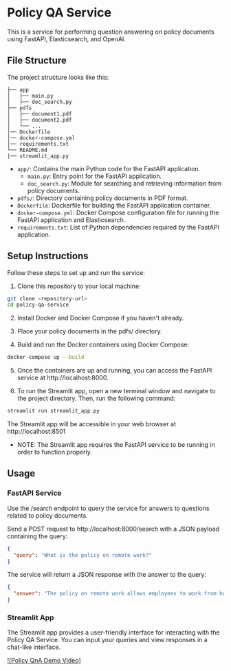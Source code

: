 # Policy QA Service

This is a service for performing question answering on policy documents using FastAPI, Elasticsearch, and OpenAI.

## File Structure

The project structure looks like this:
  
  ```
├── app
│   ├── main.py
│   ├── doc_search.py
├── pdfs
│   ├── document1.pdf
│   ├── document2.pdf
│   └── ...
│── Dockerfile
│── docker-compose.yml
│── requirements.txt
└── README.md
|── streamlit_app.py
```

- `app/`: Contains the main Python code for the FastAPI application.
  - `main.py`: Entry point for the FastAPI application.
  - `doc_search.py`: Module for searching and retrieving information from policy documents.
- `pdfs/`: Directory containing policy documents in PDF format.
- `Dockerfile`: Dockerfile for building the FastAPI application container.
- `docker-compose.yml`: Docker Compose configuration file for running the FastAPI application and Elasticsearch.
- `requirements.txt`: List of Python dependencies required by the FastAPI application.

## Setup Instructions

Follow these steps to set up and run the service:

1. Clone this repository to your local machine:

```bash
git clone <repository-url>
cd policy-qa-service
```

2. Install Docker and Docker Compose if you haven't already.

3. Place your policy documents in the pdfs/ directory.

4. Build and run the Docker containers using Docker Compose:
```bash
docker-compose up --build
```

5. Once the containers are up and running, you can access the FastAPI service at http://localhost:8000.

6. To run the Streamlit app, open a new terminal window and navigate to the project directory. Then, run the following command:
```bash
streamlit run streamlit_app.py
```
The Streamlit app will be accessible in your web browser at http://localhost:8501
 - NOTE: The Streamlit app requires the FastAPI service to be running in order to function properly.



## Usage
### FastAPI Service
Use the /search endpoint to query the service for answers to questions related to policy documents.

Send a POST request to http://localhost:8000/search with a JSON payload containing the query:

```json
{
  "query": "What is the policy on remote work?"
}
```

The service will return a JSON response with the answer to the query:

```json
{
  "answer": "The policy on remote work allows employees to work from home up to 3 days a week."
}
```

### Streamlit App
The Streamlit app provides a user-friendly interface for interacting with the Policy QA Service. You can input your queries and view responses in a chat-like interface.

[![Policy QnA Demo Video]](demo/PolicyQA-Streamlit-Demo.mov)
